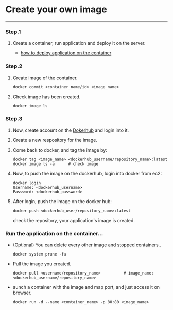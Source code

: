 # Create your own image
-----------------------

### Step.1

1. Create a container, run application and deploy it on the server.

    - [how to deploy application on the container](docker/how_deploy_app_on_container.md)

### Step.2

1. Create image of the container.

    ```
    docker commit <container_name/id> <image_name>
    ```

2. Check image has been created.

    ```
    docker image ls
    ```

### Step.3

1. Now, create account on the [Dokerhub](https://hub.docker.com/) and login into it.

2. Create a new respository for the image.

3. Come back to docker, and tag the image by:

    ```
    docker tag <image_name> <dockerhub_username/repository_name>:latest
    docker image ls -a      # check image
    ```

4. Now, to push the image on the dockerhub, login into docker from ec2:

    ```
    docker login
    Username: <dockerhub_username>
    Password: <dockerhub_password>
    ```

5. After login, push the image on the docker hub:

    ```
    docker push <dockerhub_user/repository_name>:latest
    ```

    check the repository, your application's image is created.

### Run the application on the container...

- (Optional) You can delete every other image and stopped containers..

    ```
    docker system prune -fa
    ```

- Pull the image you created.

    ```
    docker pull <username/repository_name>          # image_name: <dockerhub_username/repository_name>
    ```

- aunch a container with the image and map port, and just access it on browser.

    ```
    docker run -d --name <container_name> -p 80:80 <image_name>
    ```

